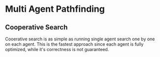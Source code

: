 # Multi Agent Pathfinding

## Cooperative Search

Cooerative search is as simple as running single agent search one by one on each agent. This is the fastest approach since each agent is fully optimized, while it's correctness is not guaranteed.

